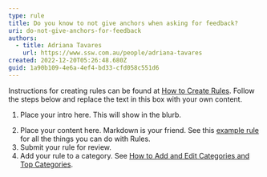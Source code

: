 ```yaml
---
type: rule
title: Do you know to not give anchors when asking for feedback?
uri: do-not-give-anchors-for-feedback
authors:
  - title: Adriana Tavares
    url: https://www.ssw.com.au/people/adriana-tavares
created: 2022-12-20T05:26:48.680Z
guid: 1a90b109-4e6a-4ef4-bd33-cfd058c551d6
---
```

Instructions for creating rules can be found at [How to Create Rules](https://github.com/SSWConsulting/SSW.Rules.Content/wiki/How-to-Create-Rules). Follow the steps below and replace the text in this box with your own content.
            
1. Place your intro here. This will show in the blurb.
            
<!--endintro-->

2. Place your content here. Markdown is your friend. See this [example rule](https://www.ssw.com.au/rules/rule) for all the things you can do with Rules.
3. Submit your rule for review.
4. Add your rule to a category. See [How to Add and Edit Categories and Top Categories](https://github.com/SSWConsulting/SSW.Rules.Content/wiki/How-to-Add-and-Edit-Categories-and-Top-Categories).